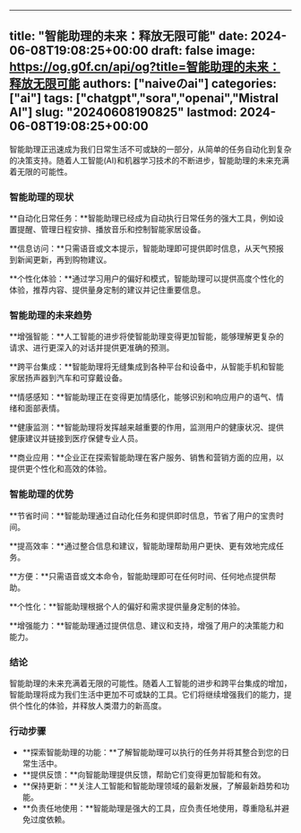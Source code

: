 
---
title: "智能助理的未来：释放无限可能"
date: 2024-06-08T19:08:25+00:00
draft: false
image: https://og.g0f.cn/api/og?title=智能助理的未来：释放无限可能
authors: ["naiveのai"]
categories: ["ai"]
tags: ["chatgpt","sora","openai","Mistral AI"]
slug: "20240608190825"
lastmod: 2024-06-08T19:08:25+00:00
---
智能助理正迅速成为我们日常生活不可或缺的一部分，从简单的任务自动化到复杂的决策支持。随着人工智能(AI)和机器学习技术的不断进步，智能助理的未来充满着无限的可能性。

### 智能助理的现状

**自动化日常任务：**智能助理已经成为自动执行日常任务的强大工具，例如设置提醒、管理日程安排、播放音乐和控制智能家居设备。

**信息访问：**只需语音或文本提示，智能助理即可提供即时信息，从天气预报到新闻更新，再到购物建议。

**个性化体验：**通过学习用户的偏好和模式，智能助理可以提供高度个性化的体验，推荐内容、提供量身定制的建议并记住重要信息。

### 智能助理的未来趋势

**增强智能：**人工智能的进步将使智能助理变得更加智能，能够理解更复杂的请求、进行更深入的对话并提供更准确的预测。

**跨平台集成：**智能助理将无缝集成到各种平台和设备中，从智能手机和智能家居扬声器到汽车和可穿戴设备。

**情感感知：**智能助理正在变得更加情感化，能够识别和响应用户的语气、情绪和面部表情。

**健康监测：**智能助理将发挥越来越重要的作用，监测用户的健康状况、提供健康建议并链接到医疗保健专业人员。

**商业应用：**企业正在探索智能助理在客户服务、销售和营销方面的应用，以提供更个性化和高效的体验。

### 智能助理的优势

**节省时间：**智能助理通过自动化任务和提供即时信息，节省了用户的宝贵时间。

**提高效率：**通过整合信息和建议，智能助理帮助用户更快、更有效地完成任务。

**方便：**只需语音或文本命令，智能助理即可在任何时间、任何地点提供帮助。

**个性化：**智能助理根据个人的偏好和需求提供量身定制的体验。

**增强能力：**智能助理通过提供信息、建议和支持，增强了用户的决策能力和能力。

### 结论

智能助理的未来充满着无限的可能性。随着人工智能的进步和跨平台集成的增加，智能助理将成为我们生活中更加不可或缺的工具。它们将继续增强我们的能力，提供个性化的体验，并释放人类潜力的新高度。

### 行动步骤

* **探索智能助理的功能：**了解智能助理可以执行的任务并将其整合到您的日常生活中。
* **提供反馈：**向智能助理提供反馈，帮助它们变得更加智能和有效。
* **保持更新：**关注人工智能和智能助理领域的最新发展，了解最新趋势和功能。
* **负责任地使用：**智能助理是强大的工具，应负责任地使用，尊重隐私并避免过度依赖。